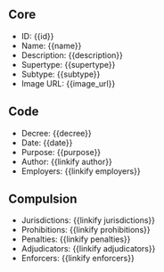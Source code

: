 ## Core
- <span class="text-field" data-tooltip="Text">ID</span>: {{id}}
- <span class="text-field" data-tooltip="Text">Name</span>: {{name}}
- <span class="text-field" data-tooltip="Text">Description</span>: {{description}}
- <span class="text-field" data-tooltip="Text">Supertype</span>: {{supertype}}
- <span class="text-field" data-tooltip="Text">Subtype</span>: {{subtype}}
- <span class="text-field" data-tooltip="Text">Image URL</span>: {{image_url}}

## Code
- <span class="text-field" data-tooltip="Text">Decree</span>: {{decree}}
- <span class="number-field" data-tooltip="Number">Date</span>: {{date}}
- <span class="text-field" data-tooltip="Text">Purpose</span>: {{purpose}}
- <span class="link-field" data-tooltip="Single Institution">Author</span>: {{linkify author}}
- <span class="reverse-link-field" data-tooltip="Multi Institution">Employers</span>: {{linkify employers}}

## Compulsion
- <span class="multi-link-field" data-tooltip="Multi Location">Jurisdictions</span>: {{linkify jurisdictions}}
- <span class="multi-link-field" data-tooltip="Multi Construct">Prohibitions</span>: {{linkify prohibitions}}
- <span class="multi-link-field" data-tooltip="Multi Construct">Penalties</span>: {{linkify penalties}}
- <span class="multi-link-field" data-tooltip="Multi Title">Adjudicators</span>: {{linkify adjudicators}}
- <span class="multi-link-field" data-tooltip="Multi Title">Enforcers</span>: {{linkify enforcers}}
